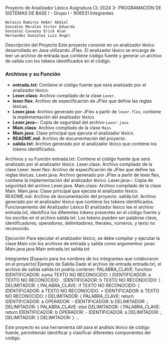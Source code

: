 Proyecto de Analizador Léxico
Asignatura
CL-2024 3- PROGRAMACIÓN DE SISTEMAS DE BASE I - Grupo I - 906531
Integrantes

	Nolasco Ramirez Heber Abdiel
	Gonzalez Morales Victor Eduardo
	Gonzalez Cavazos Erick Alan
	Hernandez Gonzalez Luis Angel


Descripción del Proyecto
Este proyecto consiste en un analizador léxico desarrollado en Java utilizando JFlex. El analizador léxico se encarga de leer un archivo de entrada que contiene código fuente y generar un archivo de salida con los tokens identificados en el código.


### Archivos y su Función
- **entrada.txt**: Contiene el código fuente que será analizado por el analizador léxico.
- **Lexer.class**: Archivo compilado de la clase `Lexer`.
- **lexer.flex**: Archivo de especificación de JFlex que define las reglas léxicas.
- **Lexer.java**: Archivo generado por JFlex a partir de `lexer.flex`, contiene la implementación del analizador léxico.
- **Lexer.java~**: Copia de seguridad del archivo `Lexer.java`.
- **Main.class**: Archivo compilado de la clase `Main`.
- **Main.java**: Clase principal que ejecuta el analizador léxico.
- **README.md**: Archivo de documentación del proyecto.
- **salida.txt**: Archivo generado por el analizador léxico que contiene los tokens identificados.


Archivos y su Función
entrada.txt: Contiene el código fuente que será analizado por el analizador léxico.
Lexer.class: Archivo compilado de la clase Lexer.
lexer.flex: Archivo de especificación de JFlex que define las reglas léxicas.
Lexer.java: Archivo generado por JFlex a partir de lexer.flex, contiene la implementación del analizador léxico.
Lexer.java~: Copia de seguridad del archivo Lexer.java.
Main.class: Archivo compilado de la clase Main.
Main.java: Clase principal que ejecuta el analizador léxico.
README.md: Archivo de documentación del proyecto.
salida.txt: Archivo generado por el analizador léxico que contiene los tokens identificados.
Funcionamiento del Analizador Léxico
El analizador léxico lee el archivo entrada.txt, identifica los diferentes tokens presentes en el código fuente y los escribe en el archivo salida.txt. Los tokens pueden ser palabras clave, identificadores, operadores, delimitadores, literales, números, y texto no reconocido.

Ejecución
Para ejecutar el analizador léxico, se debe compilar y ejecutar la clase Main con los archivos de entrada y salida como argumentos:
    javac Main.java
    java Main entrada.txt salida.txt

Integrantes
[Espacio para los nombres de los integrantes que colaboraron en el proyecto]
Ejemplo de Salida
Dado el archivo de entrada entrada.txt, el archivo de salida salida.txt podría contener:
    PALABRA_CLAVE: function
    IDENTIFICADOR: suma
    TEXTO NO RECONOCIDO: (
    IDENTIFICADOR: a
    TEXTO NO RECONOCIDO: ,
    IDENTIFICADOR: b
    TEXTO NO RECONOCIDO: )
    DELIMITADOR: {
    PALABRA_CLAVE: if
    TEXTO NO RECONOCIDO: (
    IDENTIFICADOR: a
    TEXTO NO RECONOCIDO: >
    IDENTIFICADOR: b
    TEXTO NO RECONOCIDO: )
    DELIMITADOR: {
    PALABRA_CLAVE: return
    IDENTIFICADOR: a
    OPERADOR: -
    IDENTIFICADOR: b
    DELIMITADOR: ;
    DELIMITADOR: }
    PALABRA_CLAVE: else
    DELIMITADOR: {
    PALABRA_CLAVE: return
    IDENTIFICADOR: b
    OPERADOR: -
    IDENTIFICADOR: a
    DELIMITADOR: ;
    DELIMITADOR: }
    DELIMITADOR: }
    ...

Este proyecto es una herramienta útil para el análisis léxico de código fuente, permitiendo identificar y clasificar diferentes componentes del código.
